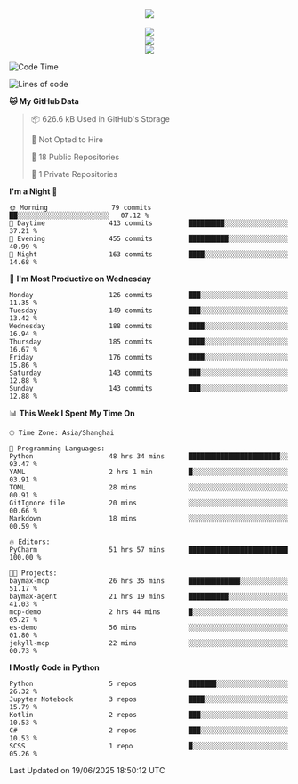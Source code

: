 <div align="center">
  <img src="https://readme-typing-svg.demolab.com?font=Zhi+Mang+Xing&size=40&pause=1000&color=000000&center=true&vCenter=true&lines=Baymax%E5%B0%8F%E6%8C%AF;Hello%20World"/><br/>
  <br/>
  <img src="https://skillicons.dev/icons?i=java,kotlin,python,c,cpp,html,css,javascript" /><br/>
  <img src="https://skillicons.dev/icons?i=spring,vue,pytorch,maven,gradle,mysql,sqlite,linux" /><br/>
  <img src="https://skillicons.dev/icons?i=idea,pycharm,webstorm,androidstudio,vscode,git,vim,md" /><br/>
</div>

<!--START_SECTION:waka-->
![Code Time](http://img.shields.io/badge/Code%20Time-1%2C050%20hrs%2048%20mins-blue)

![Lines of code](https://img.shields.io/badge/From%20Hello%20World%20I%27ve%20Written-6.1%20million%20lines%20of%20code-blue)

**🐱 My GitHub Data** 

> 📦 626.6 kB Used in GitHub's Storage 
 > 
> 🚫 Not Opted to Hire
 > 
> 📜 18 Public Repositories 
 > 
> 🔑 1 Private Repositories 
 > 
**I'm a Night 🦉** 

```text
🌞 Morning                79 commits          ██░░░░░░░░░░░░░░░░░░░░░░░   07.12 % 
🌆 Daytime                413 commits         █████████░░░░░░░░░░░░░░░░   37.21 % 
🌃 Evening                455 commits         ██████████░░░░░░░░░░░░░░░   40.99 % 
🌙 Night                  163 commits         ████░░░░░░░░░░░░░░░░░░░░░   14.68 % 
```
📅 **I'm Most Productive on Wednesday** 

```text
Monday                   126 commits         ███░░░░░░░░░░░░░░░░░░░░░░   11.35 % 
Tuesday                  149 commits         ███░░░░░░░░░░░░░░░░░░░░░░   13.42 % 
Wednesday                188 commits         ████░░░░░░░░░░░░░░░░░░░░░   16.94 % 
Thursday                 185 commits         ████░░░░░░░░░░░░░░░░░░░░░   16.67 % 
Friday                   176 commits         ████░░░░░░░░░░░░░░░░░░░░░   15.86 % 
Saturday                 143 commits         ███░░░░░░░░░░░░░░░░░░░░░░   12.88 % 
Sunday                   143 commits         ███░░░░░░░░░░░░░░░░░░░░░░   12.88 % 
```


📊 **This Week I Spent My Time On** 

```text
🕑︎ Time Zone: Asia/Shanghai

💬 Programming Languages: 
Python                   48 hrs 34 mins      ███████████████████████░░   93.47 % 
YAML                     2 hrs 1 min         █░░░░░░░░░░░░░░░░░░░░░░░░   03.91 % 
TOML                     28 mins             ░░░░░░░░░░░░░░░░░░░░░░░░░   00.91 % 
GitIgnore file           20 mins             ░░░░░░░░░░░░░░░░░░░░░░░░░   00.66 % 
Markdown                 18 mins             ░░░░░░░░░░░░░░░░░░░░░░░░░   00.59 % 

🔥 Editors: 
PyCharm                  51 hrs 57 mins      █████████████████████████   100.00 % 

🐱‍💻 Projects: 
baymax-mcp               26 hrs 35 mins      █████████████░░░░░░░░░░░░   51.17 % 
baymax-agent             21 hrs 19 mins      ██████████░░░░░░░░░░░░░░░   41.03 % 
mcp-demo                 2 hrs 44 mins       █░░░░░░░░░░░░░░░░░░░░░░░░   05.27 % 
es-demo                  56 mins             ░░░░░░░░░░░░░░░░░░░░░░░░░   01.80 % 
jekyll-mcp               22 mins             ░░░░░░░░░░░░░░░░░░░░░░░░░   00.73 % 
```

**I Mostly Code in Python** 

```text
Python                   5 repos             ███████░░░░░░░░░░░░░░░░░░   26.32 % 
Jupyter Notebook         3 repos             ████░░░░░░░░░░░░░░░░░░░░░   15.79 % 
Kotlin                   2 repos             ███░░░░░░░░░░░░░░░░░░░░░░   10.53 % 
C#                       2 repos             ███░░░░░░░░░░░░░░░░░░░░░░   10.53 % 
SCSS                     1 repo              █░░░░░░░░░░░░░░░░░░░░░░░░   05.26 % 
```




 Last Updated on 19/06/2025 18:50:12 UTC
<!--END_SECTION:waka-->





